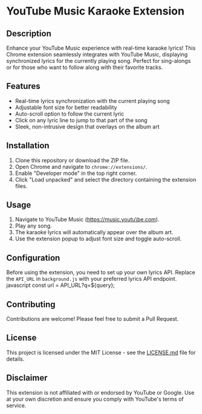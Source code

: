 # YouTube Music Karaoke Extension

## Description

Enhance your YouTube Music experience with real-time karaoke lyrics! This Chrome extension seamlessly integrates with YouTube Music, displaying synchronized lyrics for the currently playing song. Perfect for sing-alongs or for those who want to follow along with their favorite tracks.

## Features

- Real-time lyrics synchronization with the current playing song
- Adjustable font size for better readability
- Auto-scroll option to follow the current lyric
- Click on any lyric line to jump to that part of the song
- Sleek, non-intrusive design that overlays on the album art

## Installation

1. Clone this repository or download the ZIP file.
2. Open Chrome and navigate to `chrome://extensions/`.
3. Enable "Developer mode" in the top right corner.
4. Click "Load unpacked" and select the directory containing the extension files.

## Usage

1. Navigate to YouTube Music (<https://music.youtu\be.com>).
2. Play any song.
3. The karaoke lyrics will automatically appear over the album art.
4. Use the extension popup to adjust font size and toggle auto-scroll.

## Configuration

Before using the extension, you need to set up your own lyrics API. Replace the `API_URL` in `background.js` with your preferred lyrics API endpoint.
javascript const url = API_URL?q=${query};

## Contributing

Contributions are welcome! Please feel free to submit a Pull Request.

## License

This project is licensed under the MIT License - see the [LICENSE.md](LICENSE.md) file for details.

## Disclaimer

This extension is not affiliated with or endorsed by YouTube or Google. Use at your own discretion and ensure you comply with YouTube's terms of service.

